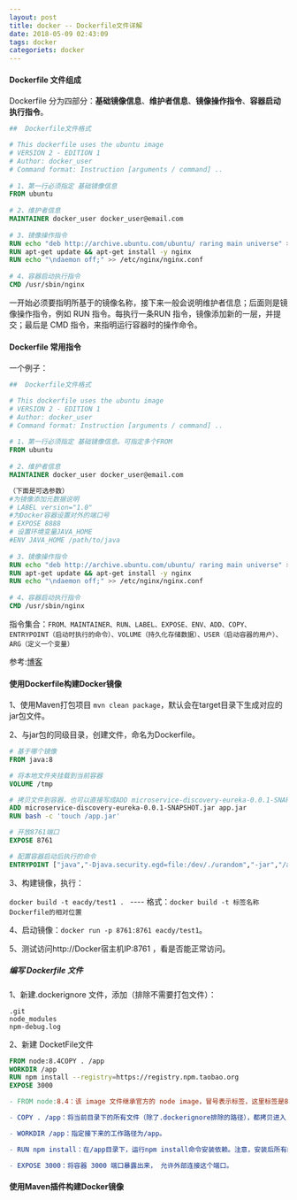 ```yaml
---
layout: post
title: docker -- Dockerfile文件详解
date: 2018-05-09 02:43:09
tags: docker
categoriets: docker
---
```


#### Dockerfile 文件组成

Dockerfile 分为四部分：**基础镜像信息**、**维护者信息**、**镜像操作指令**、**容器启动执行指令**。

```dockerfile
##  Dockerfile文件格式

# This dockerfile uses the ubuntu image
# VERSION 2 - EDITION 1
# Author: docker_user
# Command format: Instruction [arguments / command] ..
 
# 1、第一行必须指定 基础镜像信息
FROM ubuntu
 
# 2、维护者信息
MAINTAINER docker_user docker_user@email.com
 
# 3、镜像操作指令
RUN echo "deb http://archive.ubuntu.com/ubuntu/ raring main universe" >> /etc/apt/sources.list
RUN apt-get update && apt-get install -y nginx
RUN echo "\ndaemon off;" >> /etc/nginx/nginx.conf
 
# 4、容器启动执行指令
CMD /usr/sbin/nginx
```

一开始必须要指明所基于的镜像名称，接下来一般会说明维护者信息；后面则是镜像操作指令，例如 RUN 指令。每执行一条RUN 指令，镜像添加新的一层，并提交；最后是 CMD 指令，来指明运行容器时的操作命令。

<!-- more -->


#### Dockerfile 常用指令

一个例子：

```dockerfile
##  Dockerfile文件格式

# This dockerfile uses the ubuntu image
# VERSION 2 - EDITION 1
# Author: docker_user
# Command format: Instruction [arguments / command] ..
 
# 1、第一行必须指定 基础镜像信息。可指定多个FROM
FROM ubuntu
 
# 2、维护者信息
MAINTAINER docker_user docker_user@email.com

（下面是可选参数）
#为镜像添加元数据说明
# LABEL version="1.0"
#为Docker容器设置对外的端口号
# EXPOSE 8888
# 设置环境变量JAVA_HOME
#ENV JAVA_HOME /path/to/java 
 
# 3、镜像操作指令
RUN echo "deb http://archive.ubuntu.com/ubuntu/ raring main universe" >> /etc/apt/sources.list
RUN apt-get update && apt-get install -y nginx
RUN echo "\ndaemon off;" >> /etc/nginx/nginx.conf
 
# 4、容器启动执行指令
CMD /usr/sbin/nginx
```

指令集合：`FROM、MAINTAINER、RUN、LABEL、EXPOSE、ENV、ADD、COPY、
ENTRYPOINT（启动时执行的命令）、VOLUME（持久化存储数据）、USER（启动容器的用户）、ARG（定义一个变量）`

参考:[博客](http://book.itmuch.com/3%20%E4%BD%BF%E7%94%A8Docker%E6%9E%84%E5%BB%BA%E5%BE%AE%E6%9C%8D%E5%8A%A1/3.5%20Docker%E7%A7%81%E6%9C%89%E4%BB%93%E5%BA%93%E7%9A%84%E6%90%AD%E5%BB%BA%E4%B8%8E%E4%BD%BF%E7%94%A8.html)

#### 使用Dockerfile构建Docker镜像

1、使用Maven打包项目 `mvn clean package`，默认会在target目录下生成对应的jar包文件。

2、与jar包的同级目录，创建文件，命名为Dockerfile。

```dockerfile
# 基于哪个镜像
FROM java:8

# 将本地文件夹挂载到当前容器
VOLUME /tmp

# 拷贝文件到容器，也可以直接写成ADD microservice-discovery-eureka-0.0.1-SNAPSHOT.jar /app.jar
ADD microservice-discovery-eureka-0.0.1-SNAPSHOT.jar app.jar
RUN bash -c 'touch /app.jar'

# 开放8761端口
EXPOSE 8761

# 配置容器启动后执行的命令
ENTRYPOINT ["java","-Djava.security.egd=file:/dev/./urandom","-jar","/app.jar"]
```

3、构建镜像，执行：

`docker build -t eacdy/test1 . `    ---- 格式：`docker build -t 标签名称 Dockerfile的相对位置`

4、启动镜像：`docker run -p 8761:8761 eacdy/test1`。

5、测试访问http://Docker宿主机IP:8761 ，看是否能正常访问。

##### 编写 Dockerfile 文件

1、新建.dockerignore 文件，添加（排除不需要打包文件）：

```
.git
node_modules
npm-debug.log
```

2、新建 DocketFile文件

```dockerfile
FROM node:8.4COPY . /app
WORKDIR /app
RUN npm install --registry=https://registry.npm.taobao.org
EXPOSE 3000
```

```makefile
- FROM node:8.4：该 image 文件继承官方的 node image，冒号表示标签，这里标签是8.4，即8.4版本的 node。

- COPY . /app：将当前目录下的所有文件（除了.dockerignore排除的路径），都拷贝进入 image 文件的/app目录。

- WORKDIR /app：指定接下来的工作路径为/app。

- RUN npm install：在/app目录下，运行npm install命令安装依赖。注意，安装后所有的依赖，都将打包进入 image 文件。

- EXPOSE 3000：将容器 3000 端口暴露出来， 允许外部连接这个端口。
```


#### 使用Maven插件构建Docker镜像


